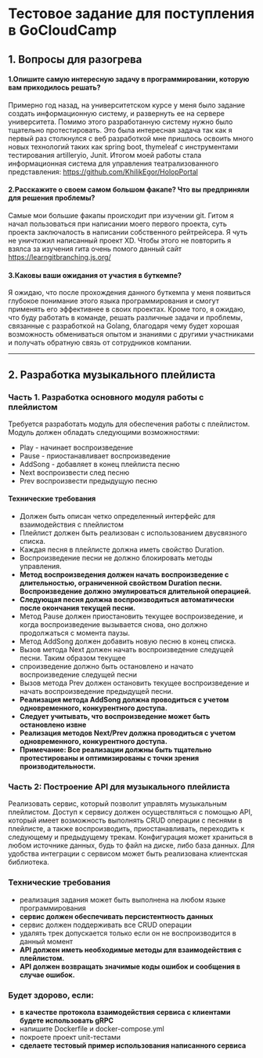 # Тестовое задание для поступления в GoCloudCamp
 

## 1. Вопросы для разогрева

#### 1.**Опишите самую интересную задачу в программировании, которую вам приходилось решать?**
Примерно год назад, на университетском курсе у меня было задание создать информационную систему, и развернуть ее на сервере университета. Помимо этого разработанную систему нужно было тщательно протестировать. Это была интересная задача так как я первый раз столкнулся с веб разработкой мне пришлось освоить много новых технологий таких как spring boot, thymeleaf с инструментами тестирования artilleryio, Junit. Итогом моей работы стала информационная система для управления  театрализованного представления: https://github.com/KhilikEgor/HolopPortal

#### 2.**Расскажите о своем самом большом факапе? Что вы предприняли для решения проблемы?**
Самые мои большие факапы происходит при изучении git. Гитом я начал пользоваться при написании моего первого проекта, суть проекта заключалость в написании собственного рейтрейсера. Я чуть не уничтожил написанный проект XD. Чтобы этого не повторить я взялса за изучения гита очень помого данный сайт https://learngitbranching.js.org/
 
#### 3.**Каковы ваши ожидания от участия в буткемпе?**

Я ожидаю, что после прохождения данного буткемпа у меня появиться  глубокое понимание этого языка программирования и смогут применять его эффективнее в своих проектах. Кроме того, я ожидаю, что буду работать в команде, решать различные задачи и проблемы, связанные с разработкой на Golang, благодаря чему будет хорошая возможность обмениваться опытом и знаниями с другими участниками и получать обратную связь от сотрудников компании.

---

## 2. Разработка музыкального плейлиста

### Часть 1. Разработка основного модуля работы с плейлистом

Требуется разработать модуль для обеспечения работы с плейлистом. Модуль должен обладать следующими возможностями:
 - Play - начинает воспроизведение
 - Pause - приостанавливает воспроизведение
 - AddSong - добавляет в конец плейлиста песню
 - Next воспроизвести след песню
 - Prev воспроизвести предыдущую песню

#### Технические требования

 - Должен быть описан четко определенный интерфейс для взаимодействия с плейлистом
 - Плейлист должен быть реализован с использованием двусвязного списка.
 - Каждая песня в плейлисте должна иметь свойство Duration.
 - Воспроизведение песни не должно блокировать методы управления.
 - **Метод воспроизведения должен начать воспроизведение с длительностью, ограниченной свойством Duration песни. Воспроизведение должно эмулироваться длительной операцией.**
 - **Следующая песня должна воспроизводиться автоматически после окончания текущей песни.**
 - Метод Pause должен приостановить текущее воспроизведение, и когда воспроизведение вызывается снова, оно должно продолжаться с момента паузы.
 - Метод AddSong должен добавить новую песню в конец списка.
 - Вызов метода Next должен начать воспроизведение следущей песни. Таким образом текущее
 - спроизведение должно быть остановлено и начато воспроизведение следущей песни 
 - Вызов метода Prev должен остановить текущее воспроизведение и начать воспроизведение предыдущей песни.
 - **Реализация метода AddSong должна проводиться с учетом одновременного, конкурентного доступа.**
 - **Следует учитывать, что воспроизведение может быть остановлено извне** 
 - **Реализация методов Next/Prev должна проводиться с учетом одновременного, конкурентного доступа.**
 - **Примечание: Все реализации должны быть тщательно протестированы и оптимизированы с точки зрения производительности.**

### Часть 2: Построение API для музыкального плейлиста

Реализовать сервис, который позволит управлять музыкальным плейлистом. Доступ к сервису должен осуществляться с помощью API, который имеет возможность выполнять CRUD операции с песнями в плейлисте, а также воспроизводить, приостанавливать, переходить к следующему и предыдущему трекам. Конфигурация может храниться в любом источнике данных, будь то файл на диске, либо база данных. Для удобства интеграции с сервисом может быть реализована клиентская библиотека.

### Технические требования

* реализация задания может быть выполнена на любом языке программирования
* **сервис должен обеспечивать персистентность данных**
* сервис должен поддерживать все CRUD операции 
* удалять трек допускается только если он не воспроизводится в данный момент
* **API должен иметь необходимые методы для взаимодействия с плейлистом.**
* **API должен возвращать значимые коды ошибок и сообщения в случае ошибок.**


### Будет здорово, если:
* **в качестве протокола взаимодействия сервиса с клиентами будете использовать gRPC**
* напишите Dockerfile и docker-compose.yml
* покроете проект unit-тестами
* **сделаете тестовый пример использования написанного сервиса**
